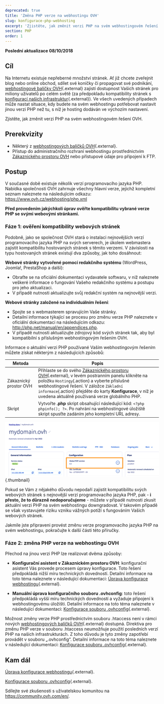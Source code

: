 ```yaml
---
deprecated: true
title: 'Změna PHP verze na webhostingu OVH'
slug: konfigurace-php-webhosting
excerpt: 'Zjistěte, jak změnit verzi PHP na svém webhostingovém řešení'
section: PHP
order: 1
---
```


**Poslední aktualizace 08/10/2018**

## Cíl

Na Internetu existuje nepřeberné množství stránek. Ať již chcete zveřejnit blog nebo online obchod, sdílet své koníčky či propagovat své podnikání, [webhostingové balíčky OVH](https://www.ovh.cz/webhosting/){.external} zajistí dostupnost Vašich stránek pro miliony uživatelů po celém světě (za předpokladu kompatibility stránek s [konfigurací našich infrastruktur](https://cluster028.hosting.ovh.net/infos/){.external}). Ve všech uvedených případech může nastat situace, kdy budete na svém webhostingu potřebovat nastavit jinou verzi PHP než tu, s níž je hosting dodáván ve výchozím nastavení.

Zjistěte, jak změnit verzi PHP na svém webhostingovém řešení OVH.

## Prerekvizity

- Některý z [webhostingových balíčků OVH](https://www.ovh.cz/webhosting/){.external}.
- Přístup do administračního rozhraní webhostingu prostřednictvím [Zákaznického prostoru OVH](https://www.ovh.com/auth/?action=gotomanager) nebo přístupové údaje pro připojení k FTP. 

## Postup

V současné době existuje několik verzí programovacího jazyka PHP.  Nabídka společnosti OVH zahrnuje všechny hlavní verze, jejichž kompletní seznam naleznete na následujícím odkazu: <https://www.ovh.cz/webhosting/php.xml> 

**Před provedením jakýchkoli úprav ověřte kompatibilitu vybrané verze PHP se svými webovými stránkami.**

### Fáze 1: ověření kompatibility webových stránek

Podobně, jako se společnost OVH stará o instalaci nejnovějších verzí programovacího jazyka PHP na svých serverech, je úkolem webmastera zajistit kompatibilitu hostovaných stránek s těmito verzemi. V závislosti na typu hostovaných stránek existují dva způsoby, jak toho dosáhnout:

**Webové stránky vytvořené pomocí redakčního systému** (WordPress, Joomla!, PrestaShop a další):

- Obraťte se na oficiální dokumentaci vydavatele softwaru, v níž naleznete veškeré informace o fungování Vašeho redakčního systému a postupu pro jeho aktualizaci. 
- V případě nutnosti aktualizujte svůj redakční systém na nejnovější verzi.

**Webové stránky založené na individuálním řešení**: 

- Spojte se s webmasterem spravujícím Vaše stránky.
- Detailní informace týkající se procesu pro změnu verze PHP naleznete v oficiální dokumentaci na následujícím odkazu: <http://php.net/manual/en/appendices.php>.
- V případě nutnosti aktualizujte zdrojový kód svých stránek tak, aby byl kompatibilní s příslušným webhostingovým řešením OVH.

Informace o aktuální verzi PHP používané Vaším webhostingovým řešením můžete získat některým z následujících způsobů: 

|Metoda|Popis|
|---|---|
|Zákaznický prostor OVH|Přihlaste se do svého [Zákaznického prostoru OVH](https://www.ovh.com/auth/?action=gotomanager){.external}, v levém postranním panelu klikněte na položku `Hostingy`{.action} a vyberte příslušné webhostingové řešení. V záložce `Základní informace`{.action} přejděte do karty **Konfigurace**, v níž je uvedena aktuálně používaná verze globálního PHP. |
|Skript|Vytvořte **.php** skript obsahující následující kód: `<?php phpinfo(); ?>`. Po nahrání na webhostingové úložiště skript spusťte zadáním jeho kompletní URL adresy.|

![phpversion](images/change-php-version-step1.png){.thumbnail}

Pokud se Vám z nějakého důvodu nepodaří zajistit kompatibilitu svých webových stránek s nejnovější verzí programovacího jazyka PHP, pak - **i přesto, že to důrazně nedoporučujeme** - můžete v případě nutnosti zkusit aktuální verzi PHP na svém webhostingu downgradovat. V takovém případě se však vystavujete riziku vzniku vážných potíží s fungováním Vašich webových stránek.  

Jakmile jste připraveni provést změnu verze programovacího jazyka PHP na svém webhostingu, pokračujte k další části této příručky.

### Fáze 2: změna PHP verze na webhostingu OVH

Přechod na jinou verzi PHP lze realizovat dvěma způsoby:

- **Konfigurační asistent v Zákaznickém prostoru OVH**: konfigurační asistent Vás provede procesem úpravy konfigurace. Toto řešení předpokládá nižší míru technických dovedností. Detailní informace na toto téma naleznete v následující dokumentaci: [Úprava konfigurace webhostingu](https://docs.ovh.com/cz/cs/hosting/modifikace-os-webhosting/){.external}.

- **Manuální úprava konfiguračního souboru .ovhconfig**: toto řešení předpokládá vyšší míru technických dovedností a vyžaduje připojení k webhostingovému úložišti. Detailní informace na toto téma naleznete v následující dokumentaci: [Konfigurace souboru .ovhconfig](https://docs.ovh.com/cz/cs/hosting/konfigurace-souboru-ovhconfig/){.external}.

Možnost změny verze PHP prostřednictvím souboru .htaccess není v rámci nových [webhostingových balíčků OVH](https://www.ovh.cz/webhosting/){.external} dostupná. Direktiva pro změnu PHP verze v souboru .htaccess neumožňuje použití posledních verzí PHP na našich infrastrukturách. Z toho důvodu je tyto změny zapotřebí provádět v souboru „.ovhconfig“. Detailní informace na toto téma naleznete v následující dokumentaci: [Konfigurace souboru .ovhconfig](https://docs.ovh.com/cz/cs/hosting/konfigurace-souboru-ovhconfig/){.external}.

## Kam dál

[Úprava konfigurace webhostingu](https://docs.ovh.com/cz/cs/hosting/modifikace-os-webhosting/){.external}.

[Konfigurace souboru .ovhconfig](https://docs.ovh.com/cz/cs/hosting/konfigurace-souboru-ovhconfig/){.external}.

Sdílejte své zkušenosti s uživatelskou komunitou na <https://community.ovh.com/en/>.